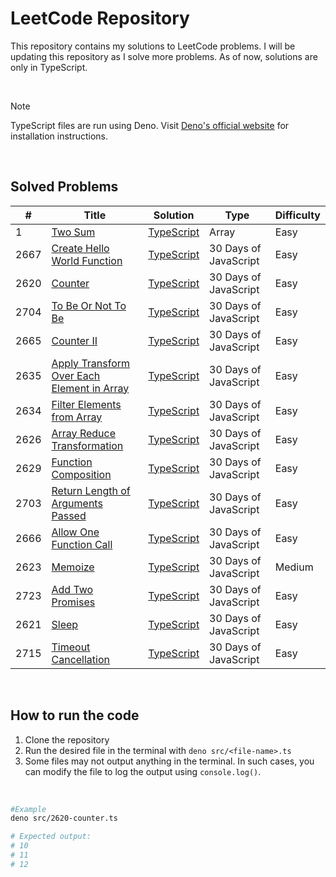 # LeetCode Repository

This repository contains my solutions to LeetCode problems. I will be updating this repository as I solve more problems. As of now, solutions are only in TypeScript.

<br>

> [!NOTE]
> TypeScript files are run using Deno. Visit [Deno's official website](https://deno.land/) for installation instructions.

<br>

## Solved Problems

| #    | Title                                                                                                                   | Solution                    | Type                  | Difficulty |
| ---- | ----------------------------------------------------------------------------------------------------------------------- | --------------------------- | --------------------- | ---------- |
| 1    | [Two Sum](https://leetcode.com/problems/two-sum/)                                                                       | [TypeScript](./src/1.ts)    | Array                 | Easy       |
| 2667 | [Create Hello World Function](https://leetcode.com/problems/create-hello-world-function/)                               | [TypeScript](./src/2667.ts) | 30 Days of JavaScript | Easy       |
| 2620 | [Counter](https://leetcode.com/problems/counter/)                                                                       | [TypeScript](./src/2620.ts) | 30 Days of JavaScript | Easy       |
| 2704 | [To Be Or Not To Be](https://leetcode.com/problems/to-be-or-not-to-be/)                                                 | [TypeScript](./src/2704.ts) | 30 Days of JavaScript | Easy       |
| 2665 | [Counter II](https://leetcode.com/problems/counter-ii/)                                                                 | [TypeScript](./src/2665.ts) | 30 Days of JavaScript | Easy       |
| 2635 | [Apply Transform Over Each Element in Array](https://leetcode.com/problems/apply-transform-over-each-element-in-array/) | [TypeScript](./src/2635.ts) | 30 Days of JavaScript | Easy       |
| 2634 | [Filter Elements from Array](https://leetcode.com/problems/filter-elements-from-array/)                                 | [TypeScript](./src/2634.ts) | 30 Days of JavaScript | Easy       |
| 2626 | [Array Reduce Transformation](https://leetcode.com/problems/array-reduce-transformation/)                               | [TypeScript](./src/2626.ts) | 30 Days of JavaScript | Easy       |
| 2629 | [Function Composition](https://leetcode.com/problems/function-composition/)                                             | [TypeScript](./src/2629.ts) | 30 Days of JavaScript | Easy       |
| 2703 | [Return Length of Arguments Passed](https://leetcode.com/problems/return-length-of-arguments-passed/)                   | [TypeScript](./src/2703.ts) | 30 Days of JavaScript | Easy       |
| 2666 | [Allow One Function Call](https://leetcode.com/problems/allow-one-function-call/)                                       | [TypeScript](./src/2666.ts) | 30 Days of JavaScript | Easy       |
| 2623 | [Memoize](https://leetcode.com/problems/memoize/)                                                                       | [TypeScript](./src/2623.ts) | 30 Days of JavaScript | Medium     |
| 2723 | [Add Two Promises](https://leetcode.com/problems/add-two-promises/)                                                     | [TypeScript](./src/2723.ts) | 30 Days of JavaScript | Easy       |
| 2621 | [Sleep](https://leetcode.com/problems/sleep/)                                                                           | [TypeScript](./src/2621.ts) | 30 Days of JavaScript | Easy       |
| 2715 | [Timeout Cancellation](https://leetcode.com/problems/timeout-cancellation/)                                             | [TypeScript](./src/2715.ts) | 30 Days of JavaScript | Easy       |

<br>

## How to run the code

1. Clone the repository
2. Run the desired file in the terminal with `deno src/<file-name>.ts`
3. Some files may not output anything in the terminal. In such cases, you can modify the file to log the output using `console.log()`.

<br>

```bash
#Example
deno src/2620-counter.ts

# Expected output:
# 10
# 11
# 12
```

<br>
